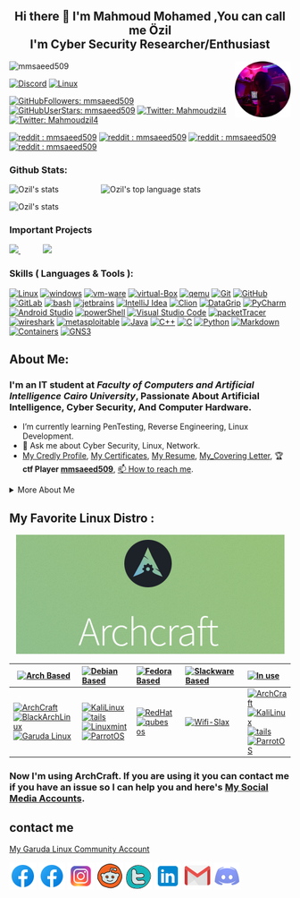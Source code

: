 <h2 align="center">Hi there 👋 I'm Mahmoud Mohamed ,You can call me Özil<br /> I'm Cyber Security Researcher/Enthusiast </h3>


<img align="right" width="100" height="100" src="/Images/ozil.png">

<p align="left"> <img src="https://komarev.com/ghpvc/?username=mmsaeed509&label=Profile%20views&color=informational&style=plastic" alt="mmsaeed509" /> </p> 

[![Discord](https://img.shields.io/badge/discord-Discord-05122A?style=plastic&logo=Discord&color=informational)](https://github.com/mmsaeed509/mmsaeed509/blob/f1a8d5798f105d7fb752b6267704c08376a2c0f5/discordAcc.md)
[![Linux](https://img.shields.io/badge/gitlab-mmsaeed509-05122A?style=plastic&logo=gitlab&logoColor=informational&color=informational)](https://gitlab.com/mmsaeed509)


[![GitHubFollowers: mmsaeed509](https://img.shields.io/github/followers/mmsaeed509?style=social)](https://github.com/mmsaeed509)
[![GitHubUserStars: mmsaeed509](https://img.shields.io/github/stars/mmsaeed509?style=social)](https://github.com/mmsaeed509)
[![Twitter: Mahmoudzil4](https://img.shields.io/twitter/follow/Mahmoudzil4?style=social)](https://twitter.com/Mahmoudzil4)
[![Twitter: Mahmoudzil4](https://img.shields.io/twitter/url?style=social&url=https%3A%2F%2Ftwitter.com%2FMahmoudzil4)](https://twitter.com/Mahmoudzil4)

[![reddit : mmsaeed509](https://img.shields.io/reddit/subreddit-subscribers/mmsaeed509?style=social)](https://www.reddit.com/user/mmsaeed509)
[![reddit : mmsaeed509](https://img.shields.io/reddit/user-karma/link/mmsaeed509?style=social)](https://www.reddit.com/user/mmsaeed509)
[![reddit : mmsaeed509](https://img.shields.io/reddit/user-karma/comment/mmsaeed509?style=social)](https://www.reddit.com/user/mmsaeed509)
[![reddit : mmsaeed509](https://img.shields.io/reddit/user-karma/combined/mmsaeed509?style=social)](https://www.reddit.com/user/mmsaeed509)


### Github Stats:
<!--
            &nbsp; -> space
            &emsp; -> 4x(&nbsp;)
-->
<p align="left">
    <img height="165" src="https://github-readme-stats.vercel.app/api?username=mmsaeed509&count_private=true&include_all_commits=true&theme=tokyonight" alt="Ozil's stats" /> &emsp;&emsp;&emsp;&emsp;&nbsp;&nbsp;&nbsp;
    <img src="https://github-readme-stats.vercel.app/api/top-langs/?username=mmsaeed509&layout=compact&theme=tokyonight" alt="Ozil's top language stats" />
</p>

<p align="left">
    <img src="https://github-profile-trophy.vercel.app/?username=mmsaeed509&theme=darkhub&margin-w=15&margin-h=15&column=8&v=2" alt="Ozil's stats" />
</p>

<!--  -->
### Important Projects
            
<a href="https://github.com/mmsaeed509/My-Linux-Customization">
  <img src="https://github-readme-stats.vercel.app/api/pin/?username=mmsaeed509&repo=My-Linux-Customization&layout=compact&theme=tokyonight" />
</a>
            &emsp;&emsp;&nbsp;&nbsp;
<a href="https://github.com/mmsaeed509/Ransomware">
  <img src="https://github-readme-stats.vercel.app/api/pin/?username=mmsaeed509&repo=Ransomware&layout=compact&theme=tokyonight" />
</a>  
            
            
</p>


<!--  -->


### Skills ( Languages & Tools ):
[![Linux](https://img.shields.io/badge/OS-Linux-05122A?style=plastic&logo=Linux&color=informational)](https://www.linux.org/)
[![windows](https://img.shields.io/badge/OS-windows-05122A?style=plastic&logo=windows&logoColor=informational&color=informational)](https://www.microsoft.com/en-us/windows)
[![vm-ware](https://img.shields.io/badge/VM-vmware-05122A?style=plastic&logo=vmware&color=informational)](https://www.vmware.com/mena.html)
[![virtual-Box](https://img.shields.io/badge/VM-virtual%20Box-05122A?style=plastic&logo=virtualBox&color=informational)](https://www.virtualbox.org/)
[![qemu](https://img.shields.io/badge/VM-qemu-05122A?style=plastic&logo=qemu&color=informational)](https://www.qemu.org/)
[![Git](https://img.shields.io/badge/git-Git-05122A?style=plastic&logo=git&color=informational)](https://git-scm.com/)
[![GitHub](https://img.shields.io/badge/tool-GitHub-05122A?style=plastic&logo=github&&color=informational)](https://github.com/)
[![GitLab](https://img.shields.io/badge/tool-GitLab-05122A?style=plastic&logo=gitlab&&color=informational)](https://gitlab.com/)
[![bash](https://img.shields.io/badge/Shell-Bash-informational?style=flat&logo=gnu-bash&color=informational)](https://www.gnu.org/software/bash/)
[![jetbrains](https://img.shields.io/badge/jetbrains-jetbrains-05122A?style=plastic&logo=jetbrains&color=informational)](https://www.jetbrains.com/)
[![IntelliJ Idea](https://img.shields.io/badge/jetbrains-IntelliJ%20Idea-05122A?style=plastic&logo=intellij-idea&color=informational)](https://www.jetbrains.com/idea/)
[![Clion](https://img.shields.io/badge/jetbrains-CLion-05122A?style=plastic&logo=clion&color=informational)](https://www.jetbrains.com/clion/)
[![DataGrip](https://img.shields.io/badge/jetbrains-DataGrip-05122A?style=plastic&logo=datagrip&color=informational)](https://www.jetbrains.com/datagrip/)
[![PyCharm](https://img.shields.io/badge/jetbrains-pycharm-05122A?style=plastic&logo=pycharm&color=informational)](https://www.jetbrains.com/pycharm/)
[![Android Studio](https://img.shields.io/badge/tool-Android%20Studio-05122A?style=plastic&logo=android-studio&color=informational)](https://developer.android.com/studio)
[![powerShell](https://img.shields.io/badge/Shell-powerShell-05122A?style=plastic&logo=powerShell&color=informational)](https://docs.microsoft.com/en-us/powershell/)
[![Visual Studio Code](https://img.shields.io/badge/tool-Visual%20Studio%20Code-05122A?style=plastic&logo=visual-studio-code&color=informational)](https://code.visualstudio.com/)
[![packetTracer](https://img.shields.io/badge/Cisco-packetTracer-05122A?style=plastic&logo=cisco&color=informational)](https://www.netacad.com/)
[![wireshark](https://img.shields.io/badge/Networking-wireshark-05122A?style=plastic&logo=wireshark&color=informational)](https://www.wireshark.org/)
[![metasploitable](https://img.shields.io/badge/HackingTools-metasploitable-05122A?style=plastic&logo=metasploitable&color=informational)](https://sourceforge.net/projects/metasploitable/files/Metasploitable2/)
[![Java](https://img.shields.io/badge/language-Java-05122A?style=plastic&logo=Java&color=informational)](https://www.java.com/en/)
[![C++](https://img.shields.io/badge/language-C++-05122A?style=plastic&logo=c%2B%2B&color=informational)](https://www.cprogramming.com/)
[![C](https://img.shields.io/badge/language-C-05122A?style=plastic&logo=c&color=informational)](https://www.cprogramming.com/)
[![Python](https://img.shields.io/badge/language-Python-05122A?style=plastic&logo=python&color=informational)](https://www.python.org/)
[![Markdown](https://img.shields.io/badge/language-Markdown-05122A?style=plastic&logo=markdown&color=informational)](https://www.markdownguide.org/)
[![Containers](https://img.shields.io/badge/Containers-Docker-05122A?style=plastic&logo=docker&color=informational)](https://www.docker.com/)
[![GNS3](https://img.shields.io/badge/Networking-GNS3-05122A?style=plastic&logo=gns&color=informational)](https://www.gns3.com/)

## About Me:
<!-- ![IMG_20210805_181827](https://github.com/mmsaeed509/mmsaeed509/blob/main/Images/ozil-Setup.jpg) -->

### I'm an IT student at *Faculty of Computers and Artificial Intelligence Cairo University*, Passionate About Artificial Intelligence, Cyber Security, And Computer Hardware. 
* I’m currently learning PenTesting, Reverse Engineering, Linux Development.
* 💬 Ask me about Cyber Security, Linux, Network.
* [My Credly Profile](https://www.credly.com/users/mahmoud-ahmed.f374e933), [My Certificates](Certifications_cv/), [My Resume](Certifications_cv/Mahmoud's%20Resume.pdf), [My_Covering Letter](/Certifications_cv/Mahmoud_CoveringLetter.pdf), 🏆 __ctf Player [mmsaeed509](https://cybertalents.com/dashboard)__, [📫 How to reach me](#contact-me).
<!-- START OF MORE ABOUT ME -->

<details>
   <summary>More About Me</summary>
  <h1 align="center">More About Me  </h1>

![](/Images/ozil-Setup.jpg)

## My Favorite Youtube Channels : [![YouTube](https://img.icons8.com/color/48/000000/youtube--v1.png)](https://www.youtube.com/)
</br>
</br>

### *Tech & Cyber Security & Network & Linux & Programming & Gaming & Setup & Review Channels*

[![David Bombal](https://yt3.ggpht.com/ytc/AKedOLTVmtLFnPv-D9wjVmCdD7bSmVSARDsKBxFeXoh5=s88-c-k-c0x00ffffff-no-rj)](https://www.youtube.com/c/DavidBombal)
[![NetworkChuck](https://yt3.ggpht.com/ytc/AKedOLTHjL08GyIUwy_6DxA3GtUzyPU1aOs2CwgNtuRJ4A=s88-c-k-c0x00ffffff-no-rj)](https://www.youtube.com/c/NetworkChuck)
[![John Hammond](https://yt3.ggpht.com/ytc/AKedOLSKaXhsJjVcucr6ZGs4aFaBu_Qy-oY5z1KBLVGh0Q=s88-c-k-c0x00ffffff-no-rj)](https://www.youtube.com/c/JohnHammond010)
[![Hak5](https://yt3.ggpht.com/ytc/AKedOLQLYwUybycVx47iqpJ-AbSCPACIltHBWax5J8-Uzg=s88-c-k-c0x00ffffff-no-rj)](https://www.youtube.com/channel/UC3s0BtrBJpwNDaflRSoiieQ)
[![ALFA Network Inc](https://yt3.ggpht.com/ytc/AKedOLQqCL-n54irXAaYTl_fAFJzeygWY-MrD4qN61Kg=s88-c-k-c0x00ffffff-no-rj)](https://www.youtube.com/alfanetworkinc)
[![Chris Titus Tech](https://yt3.ggpht.com/ytc/AKedOLTE8sCvbu2Gebpjlu_bX4YJxwFbnKai7m8zxWD05g=s88-c-k-c0x00ffffff-no-rj)](https://www.youtube.com/channel/UCg6gPGh8HU2U01vaFCAsvmQ)
[![TechHut](https://yt3.ggpht.com/TUoF-6QCUIKy6XgFtMG5FWi5FLVhtaUPtTOLvE7Ca3eJif1_RKBci07fKK-QvKxhC0HALEBH7Q=s88-c-k-c0x00ffffff-no-rj)](https://www.youtube.com/c/TechHutHD)
[![freeCodeCamp.org](https://yt3.ggpht.com/ytc/AKedOLTtJvQ1Vfew91vemeLaLdhjOwGx3tTBLlreK_QUyA=s88-c-k-c0x00ffffff-no-rj)](https://www.youtube.com/c/Freecodecamp)
[![Abdul Bari](https://yt3.ggpht.com/ytc/AKedOLQ0ZzmuKDUAnn9PnXylG707Oii6hd73U8rXbRGW=s88-c-k-c0x00ffffff-no-rj)](https://www.youtube.com/channel/UCZCFT11CWBi3MHNlGf019nw)
[![Ghassan Shobaki Computer Science Lectures](https://yt3.ggpht.com/ytc/AKedOLRziOyQOebV9TKKzlhnrOtR0vtXCcbVg3x-YQ83=s88-c-k-c0x00ffffff-no-rj)](https://www.youtube.com/channel/UCthr5rA6EA4c1S0L2OOiygA)
[![سنكرة SANKARA](https://yt3.ggpht.com/ytc/AKedOLQ341O5dYPL0sZVkhmaj22Sr7iNYMC33w1f3KFuUQ=s88-c-k-c0x00ffffff-no-rj)](https://www.youtube.com/channel/UCNR623NFV3DbWpPTrA8cI_A)
[![Omardizer | عمرديزر](https://yt3.ggpht.com/ytc/AKedOLSHnYVS6_m1nE_EKdL8RqlADPkAc3uJh5CbUg1-gg=s88-c-k-c0x00ffffff-no-rj)](https://www.youtube.com/channel/UC1FYFqgdW_1LueJTmXn-8cg)
[![Arabhardware - عرب هاردوير](https://yt3.ggpht.com/ytc/AKedOLSZPULXksuZCTCZKhEttms9Fyfl0AKbfQ7IRBnFtA=s88-c-k-c0x00ffffff-no-rj)](https://www.youtube.com/channel/UC4hJegNmN0gKiJMgVk3icHg)
[![Cambotar | كمبوطر ](https://yt3.ggpht.com/fsy0MPpnKZE2xBSrOJTbhtdOyBTGX0sq8gRmfE2CmXluga3WLI_FiIhyx4DMsyOXbQSUJEnQ=s88-c-k-c0x00ffffff-no-rj)](https://www.youtube.com/channel/UC-BZxIdlztx9bvptinxpnlg)
[![Linus Tech Tips](https://yt3.ggpht.com/ytc/AKedOLTK0y25C0RJiEngT1ae9mrZLXIortPD-DKQxOlRkw=s88-c-k-c0x00ffffff-no-rj)](https://www.youtube.com/channel/UCXuqSBlHAE6Xw-yeJA0Tunw)
[![DIY Perks](https://yt3.ggpht.com/ytc/AKedOLS6UPNPQPwGeEU9cSybQQ9e3TiPAe7yyUu4eMcMRQ=s88-c-k-c0x00ffffff-no-rj)](https://www.youtube.com/c/DIYPerks)
[![Android Basha | أندرويد باشا](https://yt3.ggpht.com/gpNF-Hqc8iZJYgIxpRtWVB3K4-v0-yGjl5nxyDKmgS7UigeiW0V9M2T46D__j9ZNN1Xnc0G2=s88-c-k-c0x00ffffff-no-rj)](https://www.youtube.com/c/AndroidBasha)
[![Mustafa El-Feki - مصطفى الفقي](https://yt3.ggpht.com/5ZlPWfV6nIWIN9Lcc9mOdJgf514it0ir675qlUvnq3_awpBZyILPSQa_NwZcxFbaoUNaxrhyaA=s88-c-k-c0x00ffffff-no-rj)](https://www.youtube.com/channel/UCIij97kWTAKuVPE1DBlZvaw)
[![ExplainingComputers](https://yt3.ggpht.com/U__DRmlaSCOXd6DLbo0luGSwy3QcWZ2qn3mKiopA_pGAc1-2IulmKBxf61WiAX5BLb-7nMylng8=s88-c-k-c0x00ffffff-no-rj)](https://www.youtube.com/channel/UCbiGcwDWZjz05njNPrJU7jA)
[![Designs By IFR](https://yt3.ggpht.com/ytc/AKedOLQ5yPJN3daHYRh68muDONqKbB7gfwC9-1CFaLw2aw=s88-c-k-c0x00ffffff-no-rj)](https://www.youtube.com/channel/UCV11AccJeiMX4ZyHErV2oPw)
[![SavvyNik](https://yt3.ggpht.com/ytc/AKedOLSoSCjd3Z-XOmSwaQBRfF--xJubceEw7NGSODt0mA=s88-c-k-c0x00ffffff-no-rj)](https://www.youtube.com/channel/UC3yaWWA9FF9OBog5U9ml68A)
[![UTD Saudi فيصل السيف ](https://yt3.ggpht.com/ytc/AKedOLTOGUUJZWTSApSvJpSo8q6b3LNPtd-1fg5m4W7R=s88-c-k-c0x00ffffff-no-rj)](https://www.youtube.com/c/uptodateksa2)
[![Tech Talk](https://yt3.ggpht.com/ytc/AKedOLTwzfvzibolhjN7T8079z65wsO0jcT9h0TrMhASbA=s88-c-k-c0x00ffffff-no-rj)](https://www.youtube.com/channel/UCKSI_yXeN8tp7oE7YHFNDrw)
[![Jarrod'sTech](https://yt3.ggpht.com/ytc/AKedOLQHi6TAHmHUwAqdCwj_3688KLEHkXxYEhUvnuv1Kg=s88-c-k-c0x00ffffff-no-rj)](https://www.youtube.com/channel/UC2Rzju32yQPkQ7oIhmeuLwg)

###   *JetBrains Channels*

[![JetBrainsTV](https://yt3.ggpht.com/ytc/AKedOLTqWbbqTs-obiyFw5ZDvKGYXHnaSU6kY0ciqw0oFw=s88-c-k-c0x00ffffff-no-rj)](https://www.youtube.com/user/JetBrainsTV/channels)
[![IntelliJ IDEA by JetBrains](https://yt3.ggpht.com/ytc/AKedOLR7gbzR0xhCIkhUAzw6lBiMvYUg7GSUEB3rrpiNYg=s88-c-k-c0x00ffffff-no-rj)](https://www.youtube.com/user/intellijideavideo)
[![PyCharm by JetBrains](https://yt3.ggpht.com/ytc/AKedOLQDA1klp1_3RHR-OF04DbnzSUxILe9uazyHsAjP=s88-c-k-c0x00ffffff-no-rj)](https://www.youtube.com/channel/UCak6beUTLlVmf0E4AmnQkmw)
[![nodiagnosticrequired](https://yt3.ggpht.com/ytc/AKedOLTum-rqqyQ5acBWoAb2qe4lduyZ4TtBqne9HLc2=s88-c-k-c0x00ffffff-no-rj)](https://www.youtube.com/channel/UCJZdS1wIqASD1MVrJyX8M2Q)
[![Kotlin by JetBrains](https://yt3.ggpht.com/QfykgcpEnn5dDj_yG8NwtcQiSiSSZuT091pzEACtBECGh7xuVydpV2l6rEw1IJB0kzLQaTKnfg=s88-c-k-c0x00ffffff-no-rj)](https://www.youtube.com/channel/UCP7uiEZIqci43m22KDl0sNw)
[![JetBrains Techlab](https://yt3.ggpht.com/f_aCqHDN3fXJ_T0HEvHyyRYoy4Z0zQ-whlVtXumhYrtRNMvZSL5bj9Mfj0y9iKxPFH--g6jP=s88-c-k-c0x00ffffff-no-rj)](https://www.youtube.com/channel/UCU1w5Rx4bnDjw6kh3qFdTbg)


### *Scientific Channels*

[![anaHr](https://yt3.ggpht.com/ytc/AKedOLSmlT3YjOGm8ULjUARe8daZkRzom1zqT5KH6iKE=s88-c-k-c0x00ffffff-no-rj)](https://www.youtube.com/c/anaHr)
[![Khan Academy](https://yt3.ggpht.com/ytc/AKedOLTYTpeOiL8n_l9gepDh3m3vczvElfHZO-BR6oAf=s88-c-k-c0x00ffffff-no-rj)](https://www.youtube.com/c/khanacademy)

### *Politics and Economics Channels*

[![اقتصاد الكوكب](https://yt3.ggpht.com/ytc/AKedOLTjvlaBHO_gyhx9dtAajhJrb75u_Y--YtMhfrTTzg=s88-c-k-c0x00ffffff-no-rj)](https://www.youtube.com/channel/UCjMdgUQQM68S7tdXspE45Ag)
[![المخبر الاقتصادي - Mokhbir Eqtisadi](https://yt3.ggpht.com/ytc/AKedOLQ4Kib6pue0ajUUgXRJiMZI6dbZt7qgLVn3EXbB_g=s88-c-k-c0x00ffffff-no-rj)](https://www.youtube.com/c/MokhbirEqtisadi)
[![Ahmed El-Beheiry_أحمد بحيري](https://yt3.ggpht.com/ytc/AKedOLQsNi7da9g2qpuKXGzpqOOygUjWrtyILMv9aJo5=s88-c-k-c0x00ffffff-no-rj)](https://www.youtube.com/c/AhmedBehiry)
[![Alshakhanah Alshangy](https://yt3.ggpht.com/ytc/AKedOLSPRlknL8LrgAuFmCpqTDQZYXGmSiCuqWRlJNItAg=s88-c-k-c0x00ffffff-no-rj)](https://www.youtube.com/c/AlshakhanahAlshangy)

### *FootBall & Entertainment & Others Channels*

[![ElKaweer - الكوير ](https://yt3.ggpht.com/ytc/AKedOLQXHr3-Z9hZiWcA7jUS_O4VpGD4l2CTpX9nveyiXw=s88-c-k-c0x00ffffff-no-rj)](https://www.youtube.com/channel/UCvRbdoDaIeiY6umPJg1L0KA)
[![Mamdouh NasrAllah](https://yt3.ggpht.com/ytc/AKedOLQrZVs2tAtB3vHZyByEdT38Li-o_NI2okjGIFe3Bg=s88-c-k-c0x00ffffff-no-rj)](https://www.youtube.com/channel/UC9c89meMU-ES5hb3CVAgIjQ)
[![MNEU](https://yt3.ggpht.com/Y04vRk57lxiqPaiz8SXglGX_dmAweusWyYfKVti4JWS45MJKcenBJZS-vTBDLMprewIKQkK4=s88-c-k-c0x00ffffff-no-rj)](https://www.youtube.com/user/NasrAllah99)
[![Omar Abdelrahim](https://yt3.ggpht.com/ytc/AKedOLR3JfcX0JwLPG3I2bV2D8i2xo1khQpzXFwFX4pM=s88-c-k-c0x00ffffff-no-rj)](https://www.youtube.com/channel/UCxmEEGYXJkgJJO12nJhXl5g)
[![محمد عدنان Mohamad Adnan](https://yt3.ggpht.com/ytc/AKedOLSz8tiRdtqVlfndyVVxqJczA5qvz95fcBa22smdiQ=s88-c-k-c0x00ffffff-no-rj)](https://www.youtube.com/channel/UCxUPU7lI249SW_j5WgByJRA)
[![FC Bayern Munich](https://yt3.ggpht.com/bUoqRSR8mGhGwTX0rPgsFUNAaDM2yZacgYOoSYtuv21-GXOGeDehD5glMD3S50YOsGYIvgsMWA=s88-c-k-c0x00ffffff-no-rj)](https://www.youtube.com/c/fcbayern)
[![German Football](https://yt3.ggpht.com/ytc/AKedOLTKQ0Ujgoi92io1hNgN56iSvZmyM_bYCxTwqKy2=s88-c-k-c0x00ffffff-no-rj)](https://www.youtube.com/c/GermanFootball)
[![Bundesliga](https://yt3.ggpht.com/ytc/AKedOLQRRttxgURK4xqE0A-GcFZlEhxL5skaKlYLjZtOyg=s88-c-k-c0x00ffffff-no-rj)](https://www.youtube.com/bundesligatv)
[![beIN SPORTS](https://yt3.ggpht.com/ytc/AKedOLT3ruHgMaBrdKn9IJwUZQen-8BlZeOy4J_2zG4gOw=s88-c-k-c0x00ffffff-no-rj)](https://www.youtube.com/c/beINSPORTS/channels)
[![AL HASHIM - حسن هاشم](https://yt3.ggpht.com/ytc/AKedOLRHEPdYBD51TTzHSz136-MfO561azOeXisW-7zA=s88-c-k-c0x00ffffff-no-rj)](https://www.youtube.com/channel/UCN1Lyow-3R4jtN-cddDd_eQ)
[![AJ+ كبريت](https://yt3.ggpht.com/ytc/AKedOLRy_PEs6XEYxfQJy6B95qNSsOxDCHvgOSvdtaROFQ=s88-c-k-c0x00ffffff-no-rj)](https://www.youtube.com/channel/UC-4KnPMmZzwAzW7SbVATUZQ)
[![Elplatform - البلاتفورم](https://yt3.ggpht.com/ytc/AKedOLSujrhOtYxqMPmw-aFK_x5qnAkMA49hhVI_F1fV=s88-c-k-c0x00ffffff-no-rj)](https://www.youtube.com/channel/UCO6ST5lJ_wsVIM_6cBiqUvw)
[![يحيى عزام](https://yt3.ggpht.com/tUkNM2gRl7xKoS13i90fnJciObw-9UpXyRtnCAo0Sc8LeGlnayu7lR8dfA8DEoZGwIxim0DMjQ=s88-c-k-c0x00ffffff-no-rj)](https://www.youtube.com/c/YayaAzzam/channels)
[![EL BALF - الاسطى عبده الـبلــف](https://yt3.ggpht.com/3gUKyrmv33zdTHI39Nc4c985bG8UIhJT-KWu9BbxZyXiA-luhmG-qDRZn6ujcTfsaNAFIEFtAg=s88-c-k-c0x00ffffff-no-rj)](https://www.youtube.com/channel/UCyzSRvqm6AVuNtYOMNYEA0Q)
[![YAYA Gaming - العب يا نووب](https://yt3.ggpht.com/ytc/AKedOLSoUpnkvIV_CprQt6P2hyo-bxQW1vaA6uZ6gWn_Qs8=s88-c-k-c0x00ffffff-no-rj)](https://www.youtube.com/channel/UCh6Vd2V_fKhmTYAfeHcOI2A)
[![Premium League](https://yt3.ggpht.com/HOainx3zIByvlAipc0YVLRe67da0G6dxcbDyX-M72Z-SALSnWVWtcMRIn1lsvBDruySYtabL=s88-c-k-c0x00ffffff-no-rj)](https://www.youtube.com/c/PremiumLeagueTV/videos)

## My Tools As A Black Theme 🖤

![Tools As A Black theme](/Images/Black-Theme_Setup.jpg)


## [My Setup](/MySetup/README.md)

![](/Images/OzozSetup.jpg)

## [My Desktop](https://github.com/mmsaeed509/My-Linux-Customization/tree/main/Images)

![](/Images/Xmonad.webp)

![](/Images/desrec.webp)

![](/Images/Xmonad_7.png)

![](/Images/KDE_1.png)

![](/Images/KDE_2.png)

![](/Images/Xmonad-Final.png)

## Games & Hobbies :
Games :

![stronghold crusader](https://img.icons8.com/fluency/48/000000/crusader.png)
![valorant](https://img.icons8.com/color/48/000000/valorant.png)
![FIFA](https://img.icons8.com/color/48/000000/fifa18.png)
![pes](https://img.icons8.com/officel/16/000000/football2--v1.png)
![gta](https://img.icons8.com/ios-filled/50/000000/rockstar-games.png)
![gta-grand](https://img.icons8.com/dusk/50/000000/grand-theft-auto-v.png)
![Hulk](https://img.icons8.com/color/48/000000/hulk.png)

Hobbies : 

![music](https://img.icons8.com/fluency/48/000000/apple-music.png)
![football](https://img.icons8.com/ios/50/000000/goalkeeper-with-net.png)
![sport](https://img.icons8.com/color/48/000000/running--v1.png)
![wwe](https://img.icons8.com/color/48/000000/championship-belt.png)
![pc building](https://img.icons8.com/fluency/48/000000/pc-on-desk.png)


## Favorite National Team & Team :      

&emsp;&emsp;&emsp;&emsp;&emsp;&emsp;&emsp;&emsp;&emsp;&emsp;&nbsp;&nbsp;&nbsp;&nbsp; **Germany 🇩🇪**  &emsp;&emsp;&emsp;&emsp;&emsp;&emsp;&emsp;&emsp;&emsp;&emsp;&emsp;&emsp;&emsp;&emsp;&emsp;&emsp;&emsp;&emsp;&emsp;&emsp;&emsp;&emsp;&emsp;&emsp;&emsp;**FC Bayern München ❤️❤️**

<p align="center">
    <img height="165" src="/Images/dfb_team.png" alt="Germany 🇩" />
       &emsp;&emsp;&emsp;&emsp;&emsp;&emsp;&emsp;&emsp;&emsp;&emsp;&emsp;&emsp;&emsp;&emsp;&emsp;&emsp;&emsp;&emsp;&emsp;&emsp;&emsp;&emsp;&emsp;&emsp;
    <img height="135" src="/Images/fcbayern.png" alt="FC Bayern München ❤️❤️" />
</p>

</details>


<!-- END OF MORE ABOUT ME -->


## My Favorite Linux Distro :
<p align="center">
<a href="https://archcraft.io/">
  <img src="/Images/ArchCraft.png" />
</a>
<p/>



|[![Arch Based](https://img.shields.io/badge/OS-ArchBased-05122A?style=plastic&logo=ArchLinux&color=informational&style=for-the-badge)](https://archlinux.org/) | [![Debian Based](https://img.shields.io/badge/OS-DebianBased-05122A?style=plastic&logo=debian&color=informational&style=for-the-badge)](https://www.debian.org/) | [![Fedora Based](https://img.shields.io/badge/OS-FedoraBased-05122A?style=plastic&logo=Fedora&color=informational&style=for-the-badge)](https://getfedora.org/) | [![Slackware Based](https://img.shields.io/badge/OS-SlackwareBased-05122A?style=plastic&logo=Slackware&color=informational&style=for-the-badge)](http://www.slackware.com/) |[![In use](https://img.shields.io/badge/OS-In%20use-05122A?style=plastic&logo=linux&color=informational&style=for-the-badge)](https://www.linux.org/) | 
| -----------|:-------------|:-------------|:----------------|:----------|
|[![ArchCraft](https://img.shields.io/badge/OS-ArchCraft-05122A?style=plastic&logo=ArchLinux&color=informational&logoColor=green)](https://archcraft.io/) </br> [![BlackArchLinux](https://img.shields.io/badge/OS-blackarchLinux-05122A?style=plastic&logo=ArchLinux&logoColor=black&color=informational)](https://blackarch.org/)</br> [![Garuda Linux](https://img.shields.io/badge/OS-GarudaLinux-05122A?style=plastic&logo=ArchLinux&color=informational&logoColor=important)](https://garudalinux.org/)| [![KaliLinux](https://img.shields.io/badge/OS-KaliLinux-05122A?style=plastic&logo=KaliLinux&color=informational)](https://www.kali.org/) </br> [![tails](https://img.shields.io/badge/OS-Tails%20OS-05122A?style=plastic&logo=tails&color=informational)](https://tails.boum.org/) </br> [![Linuxmint](https://img.shields.io/badge/OS-Linuxmint-05122A?style=plastic&logo=Linuxmint&color=informational)](https://linuxmint.com/) </br> [![ParrotOS](https://img.shields.io/badge/OS-ParrotOS-05122A?style=plastic&logo=debian&color=informational)](https://parrotsec.org/) | [![RedHat](https://img.shields.io/badge/OS-Red%20Hat-05122A?style=plastic&logo=RedHat&color=informational&logoColor=red)](https://www.redhat.com/en) </br> [![qubes os](https://img.shields.io/badge/OS-QubesOS-05122A?style=plastic&logo=QubesOS&color=informational)](https://www.qubes-os.org/) | [![Wifi-Slax](https://img.shields.io/badge/OS-WifiSlax-05122A?style=plastic&logo=slackware&color=informational)](https://www.wifislax.com/) | [![ArchCraft](https://img.shields.io/badge/OS-ArchCraft-05122A?style=plastic&logo=ArchLinux&color=informational&logoColor=green)](https://archcraft.io/) </br> [![KaliLinux](https://img.shields.io/badge/OS-KaliLinux-05122A?style=plastic&logo=KaliLinux&color=informational)](https://www.kali.org/) </br> [![tails](https://img.shields.io/badge/OS-Tails%20OS-05122A?style=plastic&logo=tails&color=informational)](https://tails.boum.org/) </br> [![ParrotOS](https://img.shields.io/badge/OS-ParrotOS-05122A?style=plastic&logo=debian&color=informational)](https://parrotsec.org/) |




### Now I'm using ArchCraft. If you are using it you can contact me if you have an issue so I can help you and here's [My Social Media Accounts](#contact-me).

<!-- # More About Me: -->

## contact me
[My Garuda Linux Community Account](https://forum.garudalinux.org/u/mmsaeed509/)

[![facebook](/Images/facebook-new.png)](https://www.facebook.com/engrody.linux.5/)
[![facbook](/Images/facebook-new.png)](https://www.facebook.com/profile.php?id=100051122386367)
[![instagram](/Images/instagram-new.png)](https://www.instagram.com/mmsaeed509/)
[![Reddit](/Images/reddit--v4.png)](https://www.reddit.com/user/mmsaeed509)
[![tewtter](/Images/old-twitter-logo.png)](https://twitter.com/Mahmoudzil4)
[![linkedin](/Images/linkedin.png)](https://www.linkedin.com/in/mahmoud-mohamed-said-ahmed-a934b21a5/?fbclid=IwAR0Rd44zZ5v5k6AYz5sgWESonJiUTbAza0oYKxxJsXieK8Muvia59vu-0io)
[![gmail](/Images/gmail--v1.png)](https://github.com/mmsaeed509/mmsaeed509/blob/79a3c3230d9a432559ed6d854edf9f82b8f08005/mail.md)
[![Discord](/Images/discord-logo.png)](https://github.com/mmsaeed509/mmsaeed509/blob/9db1dd287170134273978d20595d3ab671323bd2/discordAcc.md)
